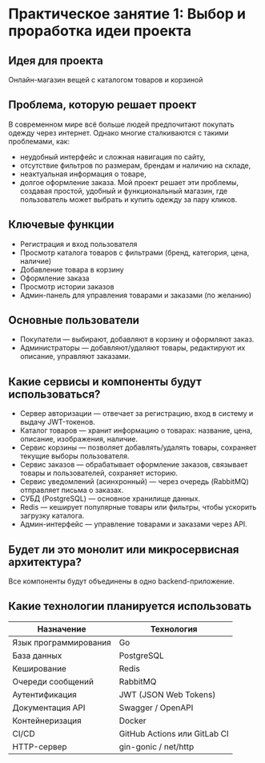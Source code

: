 # Практическое занятие 1: Выбор и проработка идеи проекта

## Идея для проекта
Онлайн-магазин вещей с каталогом товаров и корзиной

## Проблема, которую решает проект
В современном мире всё больше людей предпочитают покупать одежду через интернет. Однако многие сталкиваются с такими проблемами, как:
- неудобный интерфейс и сложная навигация по сайту,
- отсутствие фильтров по размерам, брендам и наличию на складе,
- неактуальная информация о товаре,
- долгое оформление заказа.
Мой проект решает эти проблемы, создавая простой, удобный и функциональный магазин, где пользователь может выбрать и купить одежду за пару кликов.

## Ключевые функции
- Регистрация и вход пользователя
- Просмотр каталога товаров с фильтрами (бренд, категория, цена, наличие)
- Добавление товара в корзину
- Оформление заказа
- Просмотр истории заказов
- Админ-панель для управления товарами и заказами (по желанию)

## Основные пользователи
- Покупатели — выбирают, добавляют в корзину и оформляют заказ.
- Администраторы — добавляют/удаляют товары, редактируют их описание, управляют заказами.

## Какие сервисы и компоненты будут использоваться?
- Сервер авторизации — отвечает за регистрацию, вход в систему и выдачу JWT-токенов.
- Каталог товаров — хранит информацию о товарах: название, цена, описание, изображения, наличие.
- Сервис корзины — позволяет добавлять/удалять товары, сохраняет текущие выборы пользователя.
- Сервис заказов — обрабатывает оформление заказов, связывает товары и пользователей, сохраняет историю.
- Сервис уведомлений (асинхронный) — через очередь (RabbitMQ) отправляет письма о заказах.
- СУБД (PostgreSQL) — основное хранилище данных.
- Redis — кеширует популярные товары или фильтры, чтобы ускорить загрузку каталога.
- Админ-интерфейс — управление товарами и заказами через API.
  
## Будет ли это монолит или микросервисная архитектура?
Все компоненты будут объединены в одно backend-приложение.

## Какие технологии планируется использовать 
| Назначение            | Технология                   |
| --------------------- | ---------------------------- |
| Язык программирования | Go                           |
| База данных           | PostgreSQL                   |
| Кеширование           | Redis                        |
| Очереди сообщений     | RabbitMQ                     |
| Аутентификация        | JWT (JSON Web Tokens)        |
| Документация API      | Swagger / OpenAPI            |
| Контейнеризация       | Docker                       |
| CI/CD                 | GitHub Actions или GitLab CI |
| HTTP-сервер           | gin-gonic / net/http         |
